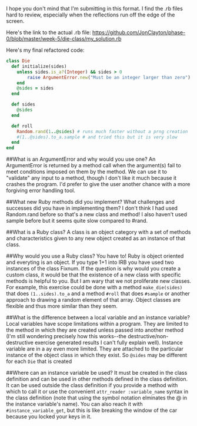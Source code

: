 I hope you don't mind that I'm submitting in this format.  I find the .rb files hard to review, especially when the reflections run off the edge of the screen.

Here's the link to the actual .rb file: https://github.com/JonClayton/phase-0/blob/master/week-5/die-class/my_solution.rb

Here's my final refactored code:
```ruby
class Die
  def initialize(sides)
  	unless sides.is_a?(Integer) && sides > 0
  		raise ArgumentError.new("Must be an integer larger than zero")
  	end
    @sides = sides
  end

  def sides
    @sides
  end

  def roll
    Random.rand(1..@sides) # runs much faster without a prng creation
    #(1..@sides).to_a.sample # and tried this but it is very slow
  end
end
```

##What is an ArgumentError and why would you use one?
An ArgumentError is returned by a method call when the argument(s) fail to meet conditions imposed on them by the method. We can use it to "validate" any input to a method, though I don't like it much because it crashes the program.  I'd prefer to give the user another chance with a more forgiving error handling tool.

##What new Ruby methods did you implement? What challenges and successes did you have in implementing them?
I don't think I had used Random.rand before so that's a new class and method! I also haven't used sample before but it seems quite slow compared to #rand.

##What is a Ruby class?
A class is an object category with a set of methods and characteristics given to any new object created as an instance of that class.

##Why would you use a Ruby class?
You have to! Ruby is object oriented and everyting is an object.  If you type 1+1 into IRB you have used two instances of the class Fixnum. If the question is why would you create a custom class, it would be that the existence of a new class with specific methods is helpful to you. But I am wary that we not proliferate new classes. For example, this exercise could be done with a method `make_die(sides)` that does `(1..sides).to_a` and a method `#roll` that does `#sample` or another approach to drawing a random element of that array.  Object classes are flexible and thus more similar than they seem.

##What is the difference between a local variable and an instance variable?
Local variables have scope limitations within a program. They are limited to the method in which they are created unless passed into another method (I'm still wondering precisely how this works--the destructive/non-destructive exercise generated results I can't fully explain well). Instance variable are in a ay even more limited. They are attached to the particular instance of the object class in which they exist.  So `@sides` may be different for each `Die` that is created

##Where can an instance variable be used?
It must be created in the class definition and can be used in other methods defined in the class definition. It can be used outside the class definition if you provide a method with which to call it or use the convenient `attr_reader :variable_name` syntax in the class definition (note that using the symbol notation elminates the @ in the instance variable's name). You can also reach it with `#instance_variable_get`, but this is like breaking the window of the car because you locked your keys in it. 
